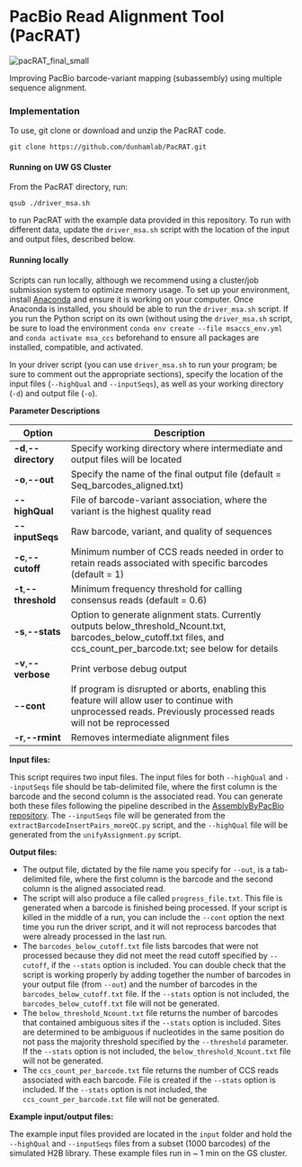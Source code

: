 # PacBio Read Alignment Tool (PacRAT)

![pacRAT_final_small](https://user-images.githubusercontent.com/50029049/129951417-ef55a258-e6ba-40c8-8e97-eb1aca1e8d01.png)

Improving PacBio barcode-variant mapping (subassembly) using multiple sequence alignment.

### Implementation

To use, git clone or download and unzip the PacRAT code. 

`git clone https://github.com/dunhamlab/PacRAT.git`

#### Running on UW GS Cluster

From the PacRAT directory, run: 

`qsub ./driver_msa.sh`

to run PacRAT with the example data provided in this repository. To run with different data, update the `driver_msa.sh` script with the location of the input and output files, described below. 

#### Running locally

Scripts can run locally, although we recommend using a cluster/job submission system to optimize memory usage. 
To set up your environment, install [Anaconda](https://docs.conda.io/projects/conda/en/latest/user-guide/install/) and ensure it is working on your computer. Once Anaconda is installed, you should be able to run the `driver_msa.sh` script. If you run the Python script on its own (without using the `driver_msa.sh` script, be sure to load the environment `conda env create --file msaccs_env.yml` and `conda activate msa_ccs` beforehand to ensure all packages are installed, compatible, and activated.

In your driver script (you can use `driver_msa.sh` to run your program; be sure to comment out the appropriate sections), specify the location of the input files (`--highQual` and `--inputSeqs`), as well as your working directory (`-d`) and output file (`-o`).

**Parameter Descriptions**
  
| Option | Description |
|--------|-------------|
| **-d**,**--directory**	| Specify working directory where intermediate and output files will be located |
| **-o**,**--out** |	Specify the name of the final output file  (default = Seq_barcodes_aligned.txt) |
| **--highQual** | File of barcode-variant association, where the variant is the highest quality read  |
| **--inputSeqs** | Raw barcode, variant, and quality of sequences |
| **-c**,**--cutoff** |	Minimum number of CCS reads needed in order to retain reads associated with specific barcodes (default = 1) |
| **-t**,**--threshold** |	Minimum frequency threshold for calling consensus reads (default = 0.6) |
| **-s**,**--stats**  | Option to generate alignment stats. Currently outputs below_threshold_Ncount.txt, barcodes_below_cutoff.txt files, and ccs_count_per_barcode.txt; see below for details |
| **-v**,**--verbose** |	Print verbose debug output |
| **--cont** | If program is disrupted or aborts, enabling this feature will allow user to continue with unprocessed reads. Previously processed reads will not be reprocessed |
| **-r**,**--rmint** | Removes intermediate alignment files |

**Input files:**

This script requires two input files. The input files for both `--highQual` and `--inputSeqs` file should be tab-delimited file, where the first column is the barcode and the second column is the associated read. You can generate both these files following the pipeline described in the [AssemblyByPacBio repository](https://github.com/shendurelab/AssemblyByPacBio). The `--inputSeqs` file will be generated from the `extractBarcodeInsertPairs_moreQC.py` script, and the `--highQual` file will be generated from the `unifyAssignment.py` script.

**Output files:**
  * The output file, dictated by the file name you specify for `--out`, is a tab-delimited file, where the first column is the barcode and the second column is the aligned associated read. 
  * The script will also produce a file called `progress_file.txt`. This file is generated when a barcode is finished being processed. If your script is killed in the middle of a run, you can include the `--cont` option the next time you run the driver script, and it will not reprocess barcodes that were already processed in the last run.
  * The `barcodes_below_cutoff.txt` file lists barcodes that were not processed because they did not meet the read cutoff specified by `--cutoff`, if the `--stats` option is included. You can double check that the script is working properly by adding together the number of barcodes in your output file (from `--out`) and the number of barcodes in the `barcodes_below_cutoff.txt` file. If the `--stats` option is not included, the `barcodes_below_cutoff.txt` file will not be generated.
  * The `below_threshold_Ncount.txt` file returns the number of barcodes that contained ambiguous sites if the `--stats` option is included. Sites are determined to be ambiguous if nucleotides in the same position do not pass the majority threshold specified by the `--threshold` parameter. If the `--stats` option is not included, the `below_threshold_Ncount.txt` file will not be generated.
  * The `ccs_count_per_barcode.txt` file returns the number of CCS reads associated with each barcode. File is created if the `--stats` option is included. If the `--stats` option is not included, the `ccs_count_per_barcode.txt` file will not be generated.
 
 **Example input/output files:**
 
 The example input files provided are located in the `input` folder and hold the `--highQual` and `--inputSeqs` files from a subset (1000 barcodes) of the simulated H2B library. These example files run in ~ 1 min on the GS cluster. 
